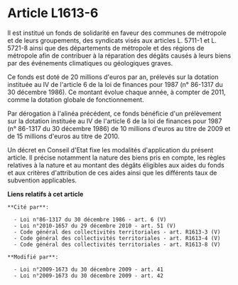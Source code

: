 # Article L1613-6

Il est institué un fonds de solidarité en faveur des communes de métropole et de leurs groupements, des syndicats visés aux
articles L. 5711-1 et L. 5721-8 ainsi que des départements de métropole et des régions de métropole afin de contribuer à la
réparation des dégâts causés à leurs biens par des événements climatiques ou géologiques graves. 

Ce fonds est doté de 20 millions d'euros par an, prélevés sur la dotation instituée au IV de l'article 6 de la loi de
finances pour 1987 (n° 86-1317 du 30 décembre 1986). Ce montant évolue chaque année, à compter de 2011, comme la dotation
globale de fonctionnement. 

Par dérogation à l'alinéa précédent, ce fonds bénéficie d'un prélèvement sur la dotation instituée au IV de l'article 6 de la
loi de finances pour 1987 (n° 86-1317 du 30 décembre 1986) de 10 millions d'euros au titre de 2009 et de 15 millions d'euros
au titre de 2010.

Un décret en Conseil d'Etat fixe les modalités d'application du présent article. Il précise notamment la nature des biens
pris en compte, les règles relatives à la nature et au montant des dégâts éligibles aux aides du fonds et aux critères
d'attribution de ces aides ainsi que les différents taux de subvention applicables.

**Liens relatifs à cet article**

	**Cité par**:

	  - Loi n°86-1317 du 30 décembre 1986 - art. 6 (V)
	  - Loi n°2010-1657 du 29 décembre 2010 - art. 51 (V)
	  - Code général des collectivités territoriales - art. R1613-3 (V)
	  - Code général des collectivités territoriales - art. R1613-4 (V)
	  - Code général des collectivités territoriales - art. R1613-8 (V)

	**Modifié par**:

	  - Loi n°2009-1673 du 30 décembre 2009 - art. 41
	  - Loi n°2009-1673 du 30 décembre 2009 - art. 42
